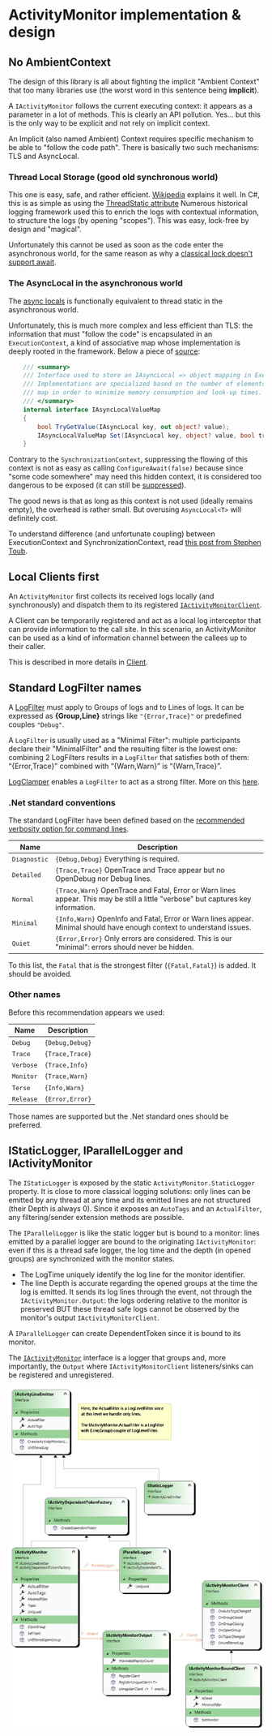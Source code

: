 # ActivityMonitor implementation & design

## No AmbientContext

The design of this library is all about fighting the implicit "Ambient Context" that too many libraries use (the worst word
in this sentence being **implicit**).

A `IActivityMonitor` follows the current executing context: it appears as a parameter in a lot of methods.
This is clearly an API pollution. Yes... but this is the only way to be explicit and not rely on implicit context.

An Implicit (also named Ambient) Context requires specific mechanism to be able to "follow the code path".
There is basically two such mechanisms: TLS and AsyncLocal.

### Thread Local Storage (good old synchronous world)

This one is easy, safe, and rather efficient. [Wikipedia](https://fr.wikipedia.org/wiki/Thread_Local_Storage) explains
it well. In C#, this is as simple as using the [ThreadStatic attribute](https://learn.microsoft.com/en-us/dotnet/api/system.threadstaticattribute)
Numerous historical logging framework used this to enrich the logs with contextual information, to structure the logs (by
opening "scopes"). This was easy, lock-free by design and "magical".

Unfortunately this cannot be used as soon as the code enter the asynchronous world, for the same reason as
why a [classical lock doesn't support await](AsyncLock.md).

### The AsyncLocal in the asynchronous world

The [async locals](https://docs.microsoft.com/en-us/dotnet/api/system.threading.asynclocal-1) is functionally equivalent
to thread static in the asynchronous world.

Unfortunately, this is much more complex and less efficient than TLS: the information that must "follow the code" is
encapsulated in an `ExecutionContext`, a kind of associative map whose implementation is deeply rooted in the framework.
Below a piece of [source](https://source.dot.net/#System.Private.CoreLib/src/libraries/System.Private.CoreLib/src/System/Threading/AsyncLocal.cs,ef9ce034697240ba):
```c#
    /// <summary>
    /// Interface used to store an IAsyncLocal => object mapping in ExecutionContext.
    /// Implementations are specialized based on the number of elements in the immutable
    /// map in order to minimize memory consumption and look-up times.
    /// </summary>
    internal interface IAsyncLocalValueMap
    {
        bool TryGetValue(IAsyncLocal key, out object? value);
        IAsyncLocalValueMap Set(IAsyncLocal key, object? value, bool treatNullValueAsNonexistent);
    }
```
Contrary to the `SynchronizationContext`, suppressing the flowing of this context is not as easy as calling `ConfigureAwait(false)`
because since "some code somewhere" may need this hidden context, it is considered too dangerous to be exposed (it can
still be [suppressed](https://learn.microsoft.com/en-us/dotnet/api/system.threading.executioncontext.suppressflow)).

The good news is that as long as this context is not used (ideally remains empty), the overhead is rather small. But
overusing `AsyncLocal<T>` will definitely cost.

To understand difference (and unfortunate coupling) between ExecutionContext and SynchronizationContext, read [this post from Stephen Toub](https://devblogs.microsoft.com/pfxteam/executioncontext-vs-synchronizationcontext/).

## Local Clients first

An `ActivityMonitor` first collects its received logs locally (and synchronously) and dispatch them to its
registered [`IActivityMonitorClient`](IActivityMonitorClient.cs).

A Client can be temporarily registered and act as a local log interceptor that can provide information to the call
site. In this scenario, an ActivityMonitor can be used as a kind of information channel between the callees up to their
caller. 

This is described in more details in [Client](Client/README.md).

## Standard LogFilter names
A [LogFilter](LogFilter.cs) must apply to Groups of logs and to Lines of logs. It can be expressed as **{Group,Line}** strings
like `"{Error,Trace}"` or predefined couples `"Debug"`.

A `LogFilter` is usually used as a "Minimal Filter": multiple participants declare their "MinimalFilter" and the resulting filter
is the lowest one: combining 2 LogFilters results in a `LogFilter` that satisfies both of them: “{Error,Trace}” combined
with “{Warn,Warn}” is “{Warn,Trace}”.

[LogClamper](LogClamper.cs) enables a `LogFilter` to act as a strong filter.
More on this [here](Impl/TagFiltering.md).

### .Net standard conventions
The standard LogFilter have been defined based on the [recommended verbosity option for command lines](https://learn.microsoft.com/en-us/dotnet/standard/commandline/syntax#the---verbosity-option).

|   Name    |     Description   |
|-----------|-------------------|
|`Diagnostic` |`{Debug,Debug}` Everything is required.|
|`Detailed`   |`{Trace,Trace}` OpenTrace and Trace appear but no OpenDebug nor Debug lines.|
|`Normal`     |`{Trace,Warn}` OpenTrace and Fatal, Error or Warn lines appear. This may be still a little "verbose" but captures key information. |
|`Minimal`    |`{Info,Warn}` OpenInfo and Fatal, Error or Warn lines appear. Minimal should have enough context to understand issues. |
|`Quiet`      |`{Error,Error}` Only errors are considered. This is our "minimal": errors should never be hidden. |

To this list, the `Fatal` that is the strongest filter (`{Fatal,Fatal}`) is added. It should be avoided.

### Other names
Before this recommendation appears we used:

|   Name    |     Description    |
|-----------|--------------------|
|`Debug`      | `{Debug,Debug}` |
|`Trace`      | `{Trace,Trace}`|
|`Verbose`    | `{Trace,Info}` |
|`Monitor`    | `{Trace,Warn}` |
|`Terse`      | `{Info,Warn}`  |
|`Release`    | `{Error,Error}`|

Those names are supported but the .Net standard ones should be preferred.

## IStaticLogger, IParallelLogger and IActivityMonitor
The `IStaticLogger` is exposed by the static `ActivityMonitor.StaticLogger` property. It is close to
more classical logging solutions: only lines can be emitted by any thread at any time and its emitted lines
are not structured (their Depth is always 0).
Since it exposes an `AutoTags` and an `ActualFilter`, any filtering/sender extension methods are possible.

The `IParallelLogger` is like the static logger but is bound to a monitor: lines emitted by a parallel logger
are bound to the originating `IActivityMonitor`: even if this is a thread safe logger, the log time
and the depth (in opened groups) are synchronized with the monitor states.
- The LogTime uniquely identify the log line for the monitor identifier.
- The line Depth is accurate regarding the opened groups at the time the log is emitted.
It sends its log lines through the <see cref="ActivityMonitor.OnStaticLog"/> event,
not through the `IActivityMonitor.Output`: the logs ordering relative to the monitor is preserved BUT these thread safe
logs cannot be observed by the monitor's output `IActivityMonitorClient`.

A `IParallelLogger` can create DependentToken since it is bound to its monitor.

The [`IActivityMonitor`](IActivityMonitor.cs) interface is a logger that groups and, more importantly, the `Output`
where `IActivityMonitorClient` listeners/sinks can be registered and unregistered.

![Core logger model](../Doc/ActivityModel.png)

